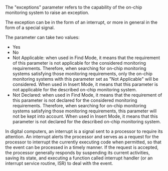 The "exceptions" parameter refers to the capability of the on-chip monitoring system to raise an exception.

The exception can be in the form of an interrupt, or more in general in the form of a special signal.

The parameter can take two values: 
- Yes
- No
- Not Applicable: when used in Find Mode, it means that the requirement of this parameter is not applicable for the considered monitoring requirements. Therefore, when searching for on-chip monitoring systems satisfying those monitoring requirements, only the on-chip monitoring systems with this parameter set as "Not Applicable" will be considered. When used in Insert Mode, it means that this parameter is not applicable for the described on-chip monitoring system.
- Not Declared: when used in Find Mode, it means that the requirement of this parameter is not declared for the considered monitoring requirements. Therefore, when searching for on-chip monitoring systems satisfying those monitoring requirements, this parameter will not be kept into account. When used in Insert Mode, it means that this parameter is not declared for the described on-chip monitoring system.

In digital computers, an interrupt is a signal sent to a processor to require its attention. An interrupt alerts the processor and serves as a request for the processor to interrupt the currently executing code when permitted, so that the event can be processed in a timely manner. If the request is accepted, the processor generally responds by suspending its current activities, saving its state, and executing a function called interrupt handler (or an interrupt service routine, ISR) to deal with the event.
 
